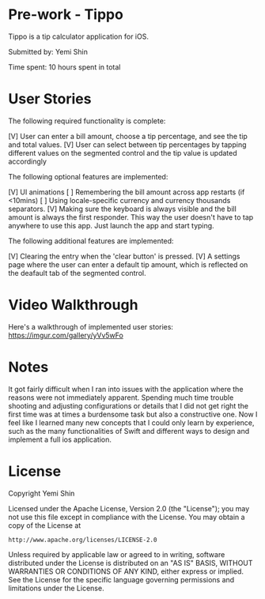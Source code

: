 # Pre-work - Tippo

Tippo is a tip calculator application for iOS.

Submitted by: Yemi Shin

Time spent: 10 hours spent in total

# User Stories
The following required functionality is complete:

[V] User can enter a bill amount, choose a tip percentage, and see the tip and total values.
[V] User can select between tip percentages by tapping different values on the segmented control and the tip value is updated accordingly

The following optional features are implemented:

[V] UI animations
[ ] Remembering the bill amount across app restarts (if <10mins)
[ ] Using locale-specific currency and currency thousands separators.
[V] Making sure the keyboard is always visible and the bill amount is always the first responder. This way the user doesn't have to tap anywhere to use this app. Just launch the app and start typing.

The following additional features are implemented:

[V] Clearing the entry when the 'clear button' is pressed.
[V] A settings page where the user can enter a default tip amount, which is reflected on the deafault tab of the segmented control. 

# Video Walkthrough
Here's a walkthrough of implemented user stories:
https://imgur.com/gallery/yVv5wFo

# Notes
It got fairly difficult when I ran into issues with the application where the reasons were not immediately apparent. Spending much time trouble shooting and adjusting configurations or details that I did not get right the first time was at times a burdensome task but also a constructive one. Now I feel like I learned many new concepts that I could only learn by experience, such as the many functionalities of Swift and different ways to design and implement a full ios application.

# License
Copyright Yemi Shin 

Licensed under the Apache License, Version 2.0 (the "License");
you may not use this file except in compliance with the License.
You may obtain a copy of the License at

    http://www.apache.org/licenses/LICENSE-2.0

Unless required by applicable law or agreed to in writing, software
distributed under the License is distributed on an "AS IS" BASIS,
WITHOUT WARRANTIES OR CONDITIONS OF ANY KIND, either express or implied.
See the License for the specific language governing permissions and
limitations under the License.

